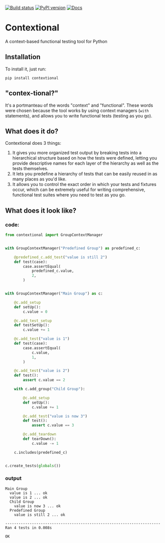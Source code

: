 [![Build status][bs-img]][bs-link]
[![PyPI version][ppv-img]][ppv-link]
[![Docs][docs-img]][docs-link]

# Contextional
A context-based functional testing tool for Python

## Installation

To install it, just run:

```shell
pip install contextional
```

## "contex-tional?"

It's a portmanteau of the words "context" and "functional". These words were chosen because the tool works by using context managers (`with` statements), and allows you to write functional tests (testing as you go).

## What does it do?

Contextional does 3 things:

1. It gives you more organized test output by breaking tests into a hierarchical structure based on how the tests were defined, letting you provide descriptive names for each layer of the hierarchy as well as the tests themselves.
2. It lets you predefine a hierarchy of tests that can be easily reused in as many places as you'd like.
3. It allows you to control the exact order in which your tests and fixtures occur, which can be extremely useful for writing comprehensive, functional test suites where you need to test as you go.

## What does it look like?

### code:

```python
from contextional import GroupContextManager


with GroupContextManager("Predefined Group") as predefined_c:

    @predefined_c.add_test("value is still 2")
    def test(case):
        case.assertEqual(
            predefined_c.value,
            2,
        )


with GroupContextManager("Main Group") as c:

    @c.add_setup
    def setUp():
        c.value = 0

    @c.add_test_setup
    def testSetUp():
        c.value += 1

    @c.add_test("value is 1")
    def test(case):
        case.assertEqual(
            c.value,
            1,
        )

    @c.add_test("value is 2")
    def test():
        assert c.value == 2

    with c.add_group("Child Group"):

        @c.add_setup
        def setUp():
            c.value += 1

        @c.add_test("value is now 3")
        def test():
            assert c.value == 3

        @c.add_teardown
        def tearDown():
            c.value -= 1

    c.includes(predefined_c)


c.create_tests(globals())
```

### output

```
Main Group
  value is 1 ... ok
  value is 2 ... ok
  Child Group
    value is now 3 ... ok
  Predefined Group
    value is still 2 ... ok

----------------------------------------------------------------------
Ran 4 tests in 0.008s

OK
```

[bs-img]: https://travis-ci.org/SalmonMode/contextional.svg?branch=master
[bs-link]: https://travis-ci.org/SalmonMode/contextional
[ppv-img]: https://badge.fury.io/py/contextional.svg
[ppv-link]: https://badge.fury.io/py/contextional
[docs-img]: https://readthedocs.org/projects/pip/badge/
[docs-link]: http://contextional.readthedocs.io/
